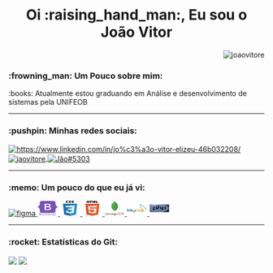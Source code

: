 <h1 align="center">Oi :raising_hand_man:, Eu sou o João Vitor</h1>

<p align="right"> <img src="https://komarev.com/ghpvc/?username=joaovitore&label=Profile%20views&color=0e75b6&style=flat" alt="joaovitore" /> </p>

<h3 align="left">:frowning_man: Um Pouco sobre mim:</h3>

<p align="left"> :books: Atualmente estou graduando em Análise e desenvolvimento de sistemas pela UNIFEOB</p>

<hr>

<h3 align="left">:pushpin: Minhas redes sociais:</h3>

<p align="left">
  
  <a href="https://www.linkedin.com/in/jo%C3%A3o-vitor-elizeu-46b032208/" target="blank">
    <img align="center" src="https://raw.githubusercontent.com/rahuldkjain/github-profile-readme-generator/master/src/images/icons/Social/linked-in-alt.svg" alt="https://www.linkedin.com/in/jo%c3%a3o-vitor-elizeu-46b032208/" height="30" width="40" />
  </a>
  
  <a href="https://instagram.com/jaovitore" target="blank">
    <img align="center" src="https://raw.githubusercontent.com/rahuldkjain/github-profile-readme-generator/master/src/images/icons/Social/instagram.svg" alt="jaovitore" height="30" width="40" />
  </a>
  
  <a href="https://discord.gg/Jão#5303" target="blank">
    <img align="center" src="https://raw.githubusercontent.com/rahuldkjain/github-profile-readme-generator/master/src/images/icons/Social/discord.svg" alt="Jão#5303" height="30" width="40" />
  </a>
 
</p>

<hr>

<h3 align="left">:memo: Um pouco do que eu já vi:</h3>

<p align="left"> 
  <a href="https://www.figma.com/" target="_blank" rel="noreferrer"> 
    <img src="https://www.vectorlogo.zone/logos/figma/figma-icon.svg" alt="figma" width="40" height="30" /> 
  </a> 
  
  <a href="https://getbootstrap.com" target="_blank" rel="noreferrer"> 
    <img src="https://raw.githubusercontent.com/devicons/devicon/master/icons/bootstrap/bootstrap-plain-wordmark.svg" alt="bootstrap" width="40" height="30" /> 
  </a>
  
  <a href="https://www.w3schools.com/css/" target="_blank" rel="noreferrer"> 
    <img src="https://raw.githubusercontent.com/devicons/devicon/master/icons/css3/css3-original-wordmark.svg" alt="css3" width="40" height="30" /> 
  </a> 
  <a href="https://www.w3.org/html/" target="_blank" rel="noreferrer"> 
    <img src="https://raw.githubusercontent.com/devicons/devicon/master/icons/html5/html5-original-wordmark.svg" alt="html5" width="40" height="30" /> 
  </a> 
  
  <a href="https://www.mongodb.com/" target="_blank" rel="noreferrer"> 
    <img src="https://raw.githubusercontent.com/devicons/devicon/master/icons/mongodb/mongodb-original-wordmark.svg" alt="mongodb" width="40" height="30" /> 
  </a> 
  
  <a href="https://www.mysql.com/" target="_blank" rel="noreferrer"> 
    <img src="https://raw.githubusercontent.com/devicons/devicon/master/icons/mysql/mysql-original-wordmark.svg" alt="mysql" width="40" height="30" /> 
  </a> 
  
  <a href="https://www.php.net" target="_blank" rel="noreferrer"> 
    <img src="https://raw.githubusercontent.com/devicons/devicon/master/icons/php/php-original.svg" alt="php" width="40" height="30" /> 
  </a> 
  
</p>

<hr>

<h3 align="left">:rocket: Estatísticas do Git:</h3>

<img align="center" src="https://github-readme-stats.vercel.app/api/top-langs/?username=joaovitore&layout=compact&theme=swift&title_color=F05338">

<img align="center" src="https://github-readme-stats.vercel.app/api?username=joaovitore&show_icons=true&theme=swift&locale=pt-br&layout=compact&title_color=F05338">
